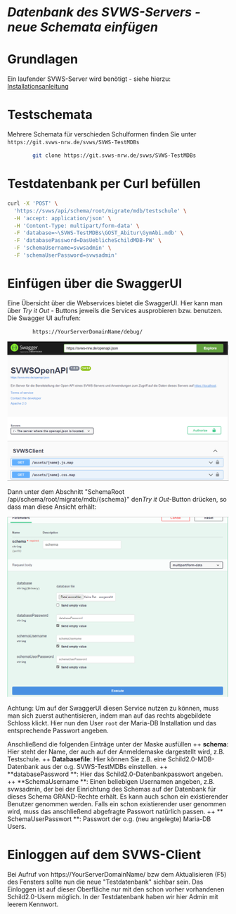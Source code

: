 ***Datenbank des SVWS-Servers - neue Schemata einfügen***
=========================================================
# Grundlagen

Ein laufender SVWS-Server wird benötigt - siehe hierzu: [Installationsanleitung](002_Installation_SVWS-Server.md)

# Testschemata 

Mehrere Schemata für verschieden Schulformen finden Sie unter `https://git.svws-nrw.de/svws/SVWS-TestMDBs`

```bash
		git clone https://git.svws-nrw.de/svws/SVWS-TestMDBs
```

# Testdatenbank per Curl befüllen

```bash
curl -X 'POST' \
  'https://svws/api/schema/root/migrate/mdb/testschule' \
  -H 'accept: application/json' \
  -H 'Content-Type: multipart/form-data' \
  -F 'database=~\SVWS-TestMDBs\GOST_Abitur\GymAbi.mdb' \
  -F 'databasePassword=DasUeblicheSchildMDB-PW' \
  -F 'schemaUsername=svwsadmin' \
  -F 'schemaUserPassword=svwsadmin'
```

# Einfügen über die SwaggerUI

Eine Übersicht über die Webservices bietet die SwaggerUI. 
Hier kann man über *Try it Out* - Buttons jeweils die Services ausprobieren bzw. benutzen. 
Die Swagger UI aufrufen:

```bash
		https://YourServerDomainName/debug/
```

![SwaggerUI.png](./graphics/Swagger-01.png)

Dann unter dem Abschnitt "SchemaRoot /api/schema/root/migrate/mdb/{schema}" den*Try it Out*-Button
drücken, so dass man diese Ansicht erhält:

![SwaggerUI.png](./graphics/Swagger-02.png)

Achtung: Um auf der SwaggerUI diesen Service nutzen zu können, muss man sich zuerst authentisieren, indem man auf das rechts abgebildete Schloss klickt. 
Hier nun den User `root` der Maria-DB Installation und das entsprechende Passwort angeben. 

Anschließend die folgenden Einträge unter der Maske ausfüllen
++ **schema**: Hier steht der Name, der auch auf der Anmeldemaske dargestellt wird, z.B. Testschule. 
++ **Databasefile**: Hier können Sie z.B. eine Schild2.0-MDB-Datenbank aus der o.g. SVWS-TestMDBs einstellen.
++ **databasePassword **: Hier das Schild2.0-Datenbankpasswort angeben.
++ **SchemaUsername **: Einen beliebigen Usernamen angeben, z.B. svwsadmin, der bei der Einrichtung des Schemas auf der Datenbank für dieses Schema GRAND-Rechte erhält. 
Es kann auch schon ein existierender Benutzer genommen werden. 
Falls ein schon existierender user genommen wird, muss das anschließend abgefragte Passwort natürlich passen.
++ ** SchemaUserPasswort **: Passwort der o.g. (neu angelegte) Maria-DB Users. 

# Einloggen auf dem SVWS-Client

Bei Aufruf von https://YourServerDomainName/ bzw dem Aktualisieren (F5) des Fensters sollte nun die neue "Testdatenbank" sichbar sein. 
Das Einloggen ist auf dieser Oberfläche nur mit den schon vorher vorhandenen Schild2.0-Usern möglich. In der Testdatenbank haben wir hier Admin mit leerem Kennwort. 


